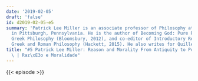 ```yaml
---
date: '2019-02-05'
draft: 'false'
id: d2019-02-05-e5
summary: 'Patrick Lee Miller is an associate professor of Philosophy at Duquesne University,
  in Pittsburgh, Pennsylvania. He is the author of Becoming God: Pure Reason in Early
  Greek Philosophy (Bloomsbury, 2012), and co-editor of Introductory Readings in Ancient
  Greek and Roman Philosophy (Hackett, 2015). He also writes for Quillette.'
title: "#5 Patrick Lee Miller: Reason and Morality From Antiquity to Postmodernism\
  \ | Raz\xE3o e Moralidade"
---
```

{{< episode >}}
